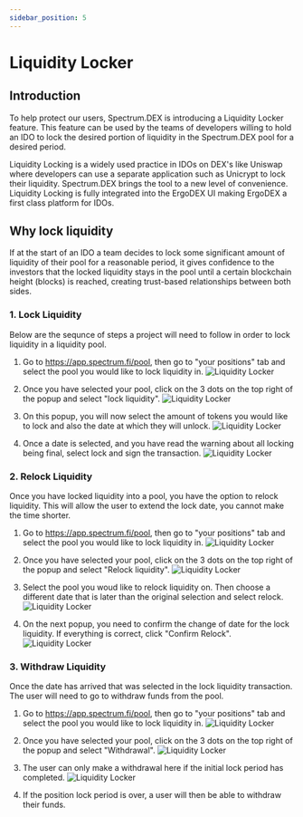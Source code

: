 ```yaml
---
sidebar_position: 5
---
```


# Liquidity Locker

## Introduction

To help protect our users, Spectrum.DEX is introducing a Liquidity Locker feature.
This feature can be used by the teams of developers willing to hold an IDO to lock the desired portion of liquidity in the Spectrum.DEX pool for a desired period.

Liquidity Locking is a widely used practice in IDOs on DEX's like Uniswap where developers can use a separate application such as Unicrypt to lock their liquidity. Spectrum.DEX brings the tool to a new level of convenience. Liquidity Locking is fully integrated into the ErgoDEX UI making ErgoDEX a first class platform for IDOs.

## Why lock liquidity

If at the start of an IDO a team decides to lock some significant amount of liquidity of their pool for a reasonable period, it gives confidence to the investors that the locked liquidity stays in the pool until a certain blockchain height (blocks) is reached, creating trust-based relationships between both sides.

### 1. Lock Liquidity

Below are the sequnce of steps a project will need to follow in order to lock liquidity in a liquidity pool.

1. Go to https://app.spectrum.fi/pool, then go to "your positions" tab and select the pool you would like to lock liquidity in.
![Liquidity Locker](/img/user-guides/liquidity-locker/1.png)

2. Once you have selected your pool, click on the 3 dots on the top right of the popup and select "lock liquidity".
![Liquidity Locker](/img/user-guides/liquidity-locker/2.png)

3. On this popup, you will now select the amount of tokens you would like to lock and also the date at which they will unlock.
![Liquidity Locker](/img/user-guides/liquidity-locker/3.png)

4. Once a date is selected, and you have read the warning about all locking being final, select lock and sign the transaction.
![Liquidity Locker](/img/user-guides/liquidity-locker/4.png)

### 2. Relock Liquidity

Once you have locked liquidity into a pool, you have the option to relock liquidity. This will allow the user to extend the lock date, you cannot make the time shorter.

1. Go to https://app.spectrum.fi/pool, then go to "your positions" tab and select the pool you would like to lock liquidity in.
![Liquidity Locker](/img/user-guides/liquidity-locker/1.png)

2. Once you have selected your pool, click on the 3 dots on the top right of the popup and select "Relock liquidity".
![Liquidity Locker](/img/user-guides/liquidity-locker/2.png)

3. Select the pool you woud like to relock liquidity on. Then choose a different date that is later than the original selection and select relock.
![Liquidity Locker](/img/user-guides/liquidity-locker/5.png)

4. On the next popup, you need to confirm the change of date for the lock liquidity. If everything is correct, click "Confirm Relock".
![Liquidity Locker](/img/user-guides/liquidity-locker/6.png)

### 3. Withdraw Liquidity

Once the date has arrived that was selected in the lock liquidity transaction. The user will need to go to withdraw funds from the pool.

1. Go to https://app.spectrum.fi/pool, then go to "your positions" tab and select the pool you would like to lock liquidity in.
![Liquidity Locker](/img/user-guides/liquidity-locker/1.png)

2. Once you have selected your pool, click on the 3 dots on the top right of the popup and select "Withdrawal".
![Liquidity Locker](/img/user-guides/liquidity-locker/2.png)

3. The user can only make a withdrawal here if the initial lock period has completed.
![Liquidity Locker](/img/user-guides/liquidity-locker/7.png)

4. If the position lock period is over, a user will then be able to withdraw their funds.

